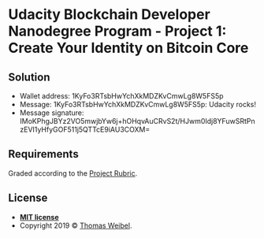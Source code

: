 # Udacity Blockchain Developer Nanodegree Program - Project 1: Create Your Identity on Bitcoin Core

## Solution

* Wallet address: 1KyFo3RTsbHwYchXkMDZKvCmwLg8W5FS5p
* Message: 1KyFo3RTsbHwYchXkMDZKvCmwLg8W5FS5p: Udacity rocks!
* Message signature: IMoKPhgJBYz2VO5mwjbYw6j+hOHqvAuCRvS2t/HJwm0Idj8YFuwSRtPnzEVI1yHfyGOF511j5QTTcE9iAU3COXM=

## Requirements

Graded according to the [Project Rubric](https://review.udacity.com/#!/rubrics/1698/view).

## License

- **[MIT license](http://opensource.org/licenses/mit-license.php)**
- Copyright 2019 © <a href="https://github.com/thom" target="_blank">Thomas Weibel</a>.
